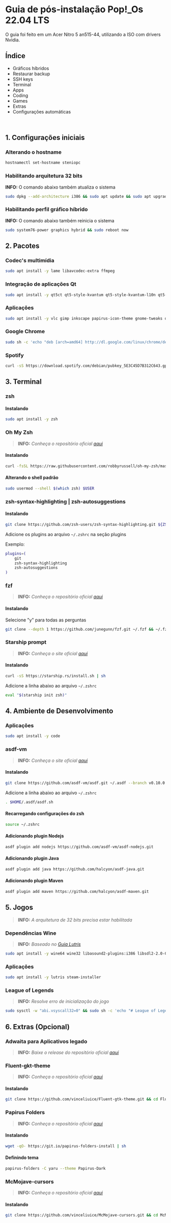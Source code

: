 # Guia de pós-instalação Pop!\_Os 22.04 LTS

O guia foi feito em um Acer Nitro 5 an515-44, utilizando a ISO com drivers Nvidia.

## Índice

- Gráficos híbridos
- Restaurar backup
- SSH keys
- Terminal
- Apps
- Coding
- Games
- Extras
- Configurações automáticas

<br/>

## 1. Configurações iniciais

### Alterando o hostname

```bash
hostnamectl set-hostname steniopc
```

### Habilitando arquitetura 32 bits

**INFO:** O comando abaixo também atualiza o sistema

```bash
sudo dpkg --add-architecture i386 && sudo apt update && sudo apt upgrade
```

### Habilitando perfil gráfico híbrido

**INFO:** O comando abaixo também reinicia o sistema

```bash
sudo system76-power graphics hybrid && sudo reboot now
```

## 2. Pacotes

### Codec's multimídia

```bash
sudo apt install -y lame libavcodec-extra ffmpeg
```

### Integração de aplicações Qt

```bash
sudo apt install -y qt5ct qt5-style-kvantum qt5-style-kvantum-l10n qt5-style-kvantum-themes
```

### Aplicações

```bash
sudo apt install -y vlc gimp inkscape papirus-icon-theme gnome-tweaks dconf-editor htop gparted neofetch simplescreenrecorder transmission-gtk caffeine
```

### Google Chrome

```bash
sudo sh -c 'echo "deb [arch=amd64] http://dl.google.com/linux/chrome/deb/ stable main" >> /etc/apt/sources.list.d/google-chrome.list' && sudo wget -q -O - https://dl.google.com/linux/linux_signing_key.pub | sudo apt-key add - && sudo apt update && sudo apt install -y google-chrome-stable
```

### Spotify

```bash
curl -sS https://download.spotify.com/debian/pubkey_5E3C45D7B312C643.gpg | sudo apt-key add - && echo "deb http://repository.spotify.com stable non-free" | sudo tee /etc/apt/sources.list.d/spotify.list && sudo apt update && sudo apt install -y spotify-client
```

## 3. Terminal

### zsh

#### Instalando

```bash
sudo apt install -y zsh
```

### Oh My Zsh

> **INFO:** _Conheça o repositório oficial [aqui][ohmyzsh]_

#### Instalando

```bash
curl -fsSL https://raw.githubusercontent.com/robbyrussell/oh-my-zsh/master/tools/install.sh | sh; zsh
```

#### Alterando o shell padrão

```bash
sudo usermod --shell $(which zsh) $USER
```

### zsh-syntax-highlighting | zsh-autosuggestions

#### Instalando

```bash
git clone https://github.com/zsh-users/zsh-syntax-highlighting.git ${ZSH_CUSTOM:-~/.oh-my-zsh/custom}/plugins/zsh-syntax-highlighting && git clone https://github.com/zsh-users/zsh-autosuggestions $ZSH_CUSTOM/plugins/zsh-autosuggestions
```

Adicione os plugins ao arquivo `~/.zshrc` na seção plugins

Exemplo:

```bash
plugins=(
    git
    zsh-syntax-highlighting
    zsh-autosuggestions
)
```

### fzf

> **INFO:** _Conheça o repositório oficial [aqui][fzf]_

#### Instalando

Selecione "y" para todas as perguntas

```bash
git clone --depth 1 https://github.com/junegunn/fzf.git ~/.fzf && ~/.fzf/install
```

### Starship prompt

> **INFO:** _Conheça o site oficial [aqui][starship]_

#### Instalando

```bash
curl -sS https://starship.rs/install.sh | sh
```

Adicione a linha abaixo ao arquivo `~/.zshrc`

```bash
eval "$(starship init zsh)"
```

## 4. Ambiente de Desenvolvimento

### Aplicações

```bash
sudo apt install -y code
```

### asdf-vm

> **INFO:** _Conheça o site oficial [aqui][asdfvm]_

#### Instalando

```bash
git clone https://github.com/asdf-vm/asdf.git ~/.asdf --branch v0.10.0
```

Adicione a linha abaixo ao arquivo `~/.zshrc`

```bash
. $HOME/.asdf/asdf.sh
```

#### Recarregando configurações do zsh

```bash
source ~/.zshrc
```

#### Adicionando plugin Nodejs

```bash
asdf plugin add nodejs https://github.com/asdf-vm/asdf-nodejs.git
```

#### Adicionando plugin Java

```bash
asdf plugin add java https://github.com/halcyon/asdf-java.git
```

#### Adicionando plugin Maven

```bash
asdf plugin add maven https://github.com/halcyon/asdf-maven.git
```

## 5. Jogos

> **INFO:** _A arquitetura de 32 bits precisa estar habilitada_

### Dependências Wine

> **INFO:** _Baseado no [Guia Lutris][lutriswinedependencies]_

```bash
sudo apt install -y wine64 wine32 libasound2-plugins:i386 libsdl2-2.0-0:i386 libdbus-1-3:i386 libsqlite3-0:i386
```

### Aplicações

```bash
sudo apt install -y lutris steam-installer
```

### League of Legends

> **INFO:** _Resolve erro de inicialização do jogo_

```bash
sudo sysctl -w "abi.vsyscall32=0" && sudo sh -c 'echo "# League of Legends\nabi.vsyscall32=0" > /etc/sysctl.d/99-lol.conf'
```

## 6. Extras (Opcional)

### Adwaita para Aplicativos legado

> **INFO:** _Baixe o release do repositório oficial [aqui][adwgtk3]_

### Fluent-gkt-theme

> **INFO:** _Conheça o repositório oficial [aqui][fluentgtktheme]_

#### Instalando

```bash
git clone https://github.com/vinceliuice/Fluent-gtk-theme.git && cd Fluent-gtk-theme && sudo ./install.sh -i popos --tweaks round solid
```

### Papirus Folders

> **INFO:** _Conheça o repositório oficial [aqui][papirusfolders]_

#### Instalando

```bash
wget -qO- https://git.io/papirus-folders-install | sh
```

#### Definindo tema

```bash
papirus-folders -C yaru --theme Papirus-Dark
```

### McMojave-cursors

> **INFO:** _Conheça o repositório oficial [aqui][mcmojavecursors]_

#### Instalando

```bash
git clone https://github.com/vinceliuice/McMojave-cursors.git && cd McMojave-cursors && sudo ./install.sh
```

<!-- links -->

[lutriswinedependencies]: https://github.com/lutris/docs/blob/master/WineDependencies.md#ubuntudebianubuntu-derivativesdebian-derivatives
[asdfvm]: https://asdf-vm.com/guide/getting-started.html#_1-install-dependencies
[adwgtk3]: https://github.com/lassekongo83/adw-gtk3/releases
[fluentgtktheme]: https://github.com/vinceliuice/Fluent-gtk-theme
[mcmojavecursors]: https://github.com/vinceliuice/McMojave-cursors
[papirusfolders]: https://github.com/PapirusDevelopmentTeam/papirus-folders
[ohmyzsh]: https://github.com/ohmyzsh/ohmyzsh
[fzf]: https://github.com/junegunn/fzf
[starship]: https://starship.rs/guide/
